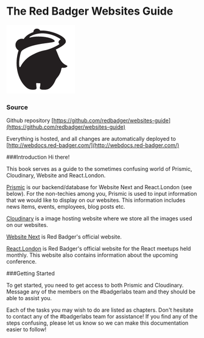 # The Red Badger Websites Guide

![](assets/badger_RGB_on_white.png)

### Source

Github repository [https://github.com/redbadger/websites-guide](https://github.com/redbadger/websites-guide)

Everything is hosted, and all changes are automatically deployed to [http://webdocs.red-badger.com/](http://webdocs.red-badger.com/)

###Introduction
Hi there!

This book serves as a guide to the sometimes confusing world of Prismic, Cloudinary, Website and React.London.

[Prismic](https://prismic.io/) is our backend/database for Website Next and React.London (see below). For the non-techies among you, Prismic is used to input information that we would like to display on our websites. This information includes news items, events, employees, blog posts etc.

[Cloudinary](http://cloudinary.com/) is a image hosting website where we store all the images used on our websites.

[Website Next](https://red-badger.com/) is Red Badger's official website.

[React.London](https://react.london) is Red Badger's official website for the React meetups held monthly. This website also contains information about the upcoming conference.

###Getting Started

To get started, you need to get access to both Prismic and Cloudinary. Message any of the members on the #badgerlabs team and they should be able to assist you.

Each of the tasks you may wish to do are listed as chapters. Don't hesitate to contact any of the #badgerlabs team for assistance! If you find any of the steps confusing, please let us know so we can make this documentation easier to follow!
